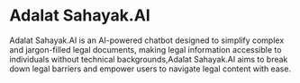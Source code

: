 # Adalat Sahayak.AI
Adalat Sahayak.AI is an AI-powered chatbot designed to simplify complex and jargon-filled legal documents, making legal information accessible to individuals without technical backgrounds,Adalat Sahayak.AI aims to break down legal barriers and empower users to navigate legal content with ease.

